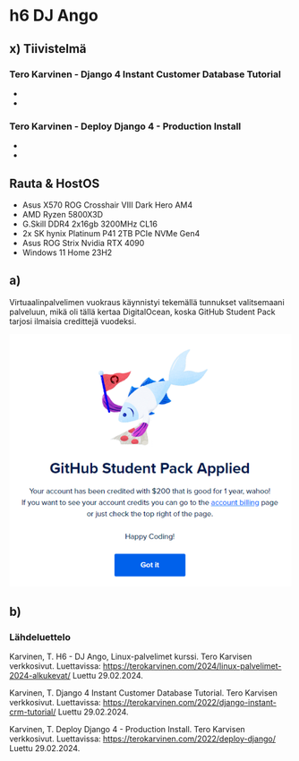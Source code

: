 # h6 DJ Ango

## x) Tiivistelmä

### Tero Karvinen - Django 4 Instant Customer Database Tutorial
- 
- 

### Tero Karvinen - Deploy Django 4 - Production Install
- 
- 

## Rauta & HostOS
- Asus X570 ROG Crosshair VIII Dark Hero AM4
- AMD Ryzen 5800X3D
- G.Skill DDR4 2x16gb 3200MHz CL16
- 2x SK hynix Platinum P41 2TB PCIe NVMe Gen4
- Asus ROG Strix Nvidia RTX 4090
- Windows 11 Home 23H2

## a)
Virtuaalinpalvelimen vuokraus käynnistyi tekemällä tunnukset valitsemaani palveluun, mikä oli tällä kertaa DigitalOcean, koska GitHub Student Pack tarjosi ilmaisia credittejä vuodeksi. 

![H4](H4_1.png)

## b)

### Lähdeluettelo

Karvinen, T. H6 - DJ Ango, Linux-palvelimet kurssi. Tero Karvisen verkkosivut. Luettavissa: https://terokarvinen.com/2024/linux-palvelimet-2024-alkukevat/ Luettu 29.02.2024.

Karvinen, T. Django 4 Instant Customer Database Tutorial. Tero Karvisen verkkosivut. Luettavissa: https://terokarvinen.com/2022/django-instant-crm-tutorial/ Luettu 29.02.2024.

Karvinen, T. Deploy Django 4 - Production Install. Tero Karvisen verkkosivut. Luettavissa: https://terokarvinen.com/2022/deploy-django/ Luettu 29.02.2024.

